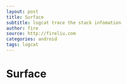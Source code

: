 ```yaml
---
layout: post
title: Surface
subtitle: logcat trace the stack infomation
author: fire
source: http://fireliu.com
categories: android
tags: logcat
---
```


Surface
===

